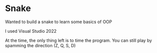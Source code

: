# Snake
Wanted to build a snake to learn some basics of OOP


I used Visual Studio 2022



At the time, the only thing left is to time the program. You can still play by spamming the direction (Z, Q, S, D)
